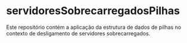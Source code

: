 # servidoresSobrecarregadosPilhas
Este repositório contém a aplicação da estrutura de dados de pilhas no contexto de desligamento de servidores sobrecarregados.
